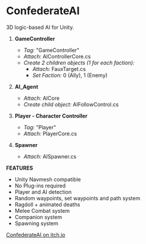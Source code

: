 # ConfederateAI
3D logic-based AI for Unity.

1. **GameController**
   - *Tag:* "GameController"
   - *Attach:* AIControllerCore.cs
   - *Create 2 children objects (1 for each faction):*
     - *Attach:* FauxTarget.cs
     - *Set Faction:* 0 (Ally), 1 (Enemy)

2. **AI_Agent**
   - *Attach:* AICore
   - *Create child object:* AIFollowControl.cs

3. **Player - Character Controller**
   - *Tag:* "Player"
   - *Attach:* PlayerCore.cs

4. **Spawner**
   - *Attach:* AISpawner.cs

**FEATURES**
- Unity Navmesh compatible
- No Plug-ins required
- Player and AI detection
- Random waypoints, set waypoints and path system
- Ragdoll + animated deaths
- Melee Combat system
- Companion system
- Spawning system

[ConfederateAI on itch.io](https://cursed-entertainment.itch.io/confederate-ai)
